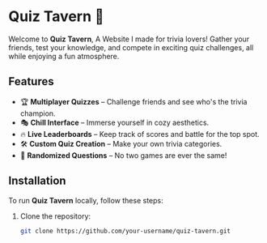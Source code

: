 # Quiz Tavern 🍻

Welcome to **Quiz Tavern**, A Website I made for trivia lovers! Gather your friends, test your knowledge, and compete in exciting quiz challenges, all while enjoying a fun atmosphere.  

## Features
- 🏆 **Multiplayer Quizzes** – Challenge friends and see who's the trivia champion.
- 🎭 **Chill Interface** – Immerse yourself in cozy aesthetics.
- 🔥 **Live Leaderboards** – Keep track of scores and battle for the top spot.
- 🛠 **Custom Quiz Creation** – Make your own trivia categories.
- 🎲 **Randomized Questions** – No two games are ever the same!

## Installation

To run **Quiz Tavern** locally, follow these steps:

1. Clone the repository:
   ```sh
   git clone https://github.com/your-username/quiz-tavern.git
